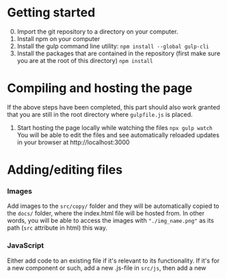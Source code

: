 # Getting started
0. Import the git repository to a directory on your computer.
1. Install npm on your computer
2. Install the gulp command line utility:
`npm install --global gulp-cli`
3. Install the packages that are contained in the repository (first make sure you are at the root of this directory)
`npm install`

# Compiling and hosting the page
If the above steps have been completed, this part should also work granted that you are still in the root directory where `gulpfile.js` is placed.
1. Start hosting the page locally while watching the files
`npx gulp watch`
You will be able to edit the files and see automatically reloaded updates in your browser at http://localhost:3000



# Adding/editing files

### Images
Add images to the `src/copy/` folder and they will be automatically copied to the `docs/` folder, where the index.html file will be hosted from. In other words, you will be able to access the images with `"./img_name.png"` as its path (`src` attribute in html) this way.

### JavaScript
Either add code to an existing file if it's relevant to its functionality. If it's for a new component or such, add a new .js-file in `src/js`, then add a new <script> tag in `src/copy/index.html`, right below the line where main.js is imported.

### SASS/CSS
This project uses SASS, a syntactically enhanced version of CSS. The file extension is .scss, and the source files are located in `src/sass/`. If you want to add additional styling, either edit an existing file if it's relevant to the styling you're implementing, otherwise create a new .scss file. If a new file is added, it must be imported in `main.scss` by adding a line at the start of the file that says `@import "newfile.scss";`. Global styling variables with arbitrary values can be defined in `src/sass/variables.scss`. They can then be accessed in any SASS file by adding `@import "variables.scss"` at the start of the file. Gulp will take care of compiling the SASS files into regular CSS in the `docs/` folder.

### HTML
Edit `src/copy/index.html` and the changes will automatically be copied to the compiled version of the page.
